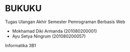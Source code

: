 # BUKUKU
Tugas Ulangan Akhir Semester
Pemrograman Berbasis Web
<ul>
  <li>Mokhamad Diki Armanda (201080200001)</li>
  <li>Ayu Setya Ningrum (201080200057)</li>
</ul>
Informatika 3B1
